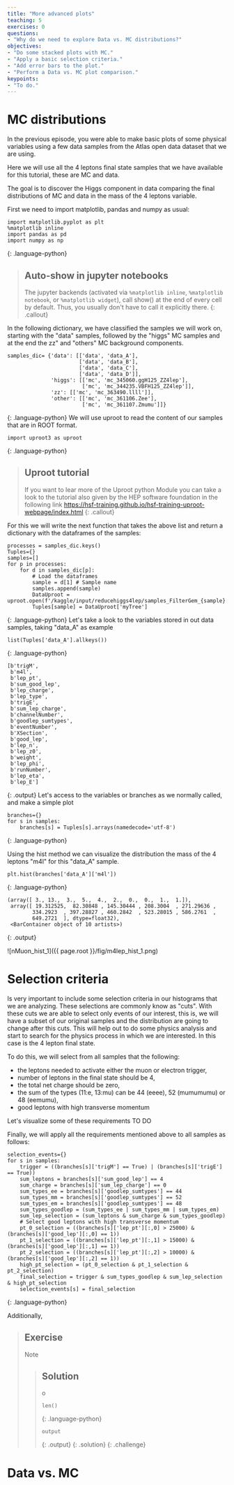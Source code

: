 ```yaml
---
title: "More advanced plots"
teaching: 5
exercises: 0
questions:
- "Why do we need to explore Data vs. MC distributions?"
objectives:
- "Do some stacked plots with MC."
- "Apply a basic selection criteria."
- "Add error bars to the plot."
- "Perform a Data vs. MC plot comparison."
keypoints:
- "To do."
---
```



# MC distributions

In the previous episode, you were able to make basic plots of some physical variables using a few data samples from the Atlas open data dataset that we are using.

Here we will use all the 4 leptons final state samples that we have available for this tutorial, these are MC and data.

The goal is to discover the Higgs component in data comparing the final distributions of MC and data in the mass of the 4 leptons variable.

First we need to import matplotlib, pandas and numpy as usual:
~~~
import matplotlib.pyplot as plt
%matplotlib inline
import pandas as pd
import numpy as np
~~~
{: .language-python}
> ## Auto-show in jupyter notebooks
>
> The jupyter backends (activated via `%matplotlib inline`, `%matplotlib notebook`, or `%matplotlib widget`), call show() at the end of every cell by default. Thus, you usually don't have to call it explicitly there.
{: .callout}



In the following dictionary, we have classified the samples we will work on, starting with the "data" samples, 
followed by the "higgs" MC samples and at the end the zz" and "others" MC background components.
~~~
samples_dic= {'data': [['data', 'data_A'], 
                       ['data', 'data_B'], 
                       ['data', 'data_C'], 
                       ['data', 'data_D']],
              'higgs': [['mc', 'mc_345060.ggH125_ZZ4lep'], 
                        ['mc', 'mc_344235.VBFH125_ZZ4lep']], 
              'zz': [['mc', 'mc_363490.llll']], 
              'other': [['mc', 'mc_361106.Zee'], 
                        ['mc', 'mc_361107.Zmumu']]}
~~~
{: .language-python}
We will use uproot to read the content of our samples that are in ROOT format. 
~~~
import uproot3 as uproot
~~~
{: .language-python}
> ## Uproot tutorial
>
> If you want to lear more of the Uproot python Module you can take a look to the tutorial also given by the HEP software foundation in the following link
> <https://hsf-training.github.io/hsf-training-uproot-webpage/index.html>
{: .callout}

For this we will write the next function that takes the above list and return a dictionary with the dataframes of the samples:
~~~
processes = samples_dic.keys()
Tuples={}
samples=[]
for p in processes:
    for d in samples_dic[p]:
        # Load the dataframes
        sample = d[1] # Sample name
        samples.append(sample)
        DataUproot = uproot.open(f'/kaggle/input/reducehiggs4lep/samples_FilterGem_{sample}.root')
        Tuples[sample] = DataUproot['myTree']
~~~
{: .language-python}
Let's take a look to the variables stored in out data samples, taking "data_A" as example
~~~
list(Tuples['data_A'].allkeys())
~~~
{: .language-python}
~~~
[b'trigM',
 b'm4l',
 b'lep_pt',
 b'sum_good_lep',
 b'lep_charge',
 b'lep_type',
 b'trigE',
 b'sum_lep_charge',
 b'channelNumber',
 b'goodlep_sumtypes',
 b'eventNumber',
 b'XSection',
 b'good_lep',
 b'lep_n',
 b'lep_z0',
 b'weight',
 b'lep_phi',
 b'runNumber',
 b'lep_eta',
 b'lep_E']
 ~~~
{: .output}
Let's access to the variables or branches as we normally called, and make a simple plot 
~~~
branches={}
for s in samples:
    branches[s] = Tuples[s].arrays(namedecode='utf-8')
~~~
{: .language-python}

Using the hist method we can visualize the distribution the mass of the 4 leptons "m4l" for this "data_A" sample. 
~~~
plt.hist(branches['data_A']['m4l'])

~~~
{: .language-python}

~~~
(array([ 3., 13.,  3.,  5.,  4.,  2.,  0.,  0.,  1.,  1.]),
 array([ 19.312525,  82.30848 , 145.30444 , 208.3004  , 271.29636 ,
        334.2923  , 397.28827 , 460.2842  , 523.28015 , 586.2761  ,
        649.2721  ], dtype=float32),
 <BarContainer object of 10 artists>)
~~~
{: .output} 

![nMuon_hist_1]({{ page.root }}/fig/m4lep_hist_1.png)

# Selection criteria
Is very important to include some selection criteria in our histograms that we are analyzing. 
These selections are commonly know as "cuts".
With these cuts we are able to select only events of our interest, this is, we will have a subset of our original samples and the distribution are going to change after this cuts.
This will help out to do some physics analysis and start to search for the physics process in which we are interested.
In this case is the 4 lepton final state.

To do this, we will select from all samples that the following:

- the leptons needed to activate either the muon or electron trigger,
- number of leptons in the final state should be 4,
- the total net charge should be zero,
- the sum of the types (11:e, 13:mu) can be 44 (eeee), 52 (mumumumu) or 48 (eemumu),
- good leptons with high transverse momentum

Let's visualize some of these requirements TO DO

Finally, we will apply all the requirements mentioned above to all samples as follows:
~~~
selection_events={}
for s in samples:
    trigger = ((branches[s]['trigM'] == True) | (branches[s]['trigE'] == True))
    sum_leptons = branches[s]['sum_good_lep'] == 4
    sum_charge = branches[s]['sum_lep_charge'] == 0
    sum_types_ee = branches[s]['goodlep_sumtypes'] == 44
    sum_types_mm = branches[s]['goodlep_sumtypes'] == 52
    sum_types_em = branches[s]['goodlep_sumtypes'] == 48
    sum_types_goodlep = (sum_types_ee | sum_types_mm | sum_types_em)
    sum_lep_selection = (sum_leptons & sum_charge & sum_types_goodlep)
    # Select good leptons with high transverse momentum
    pt_0_selection = ((branches[s]['lep_pt'][:,0] > 25000) & (branches[s]['good_lep'][:,0] == 1))
    pt_1_selection = ((branches[s]['lep_pt'][:,1] > 15000) & (branches[s]['good_lep'][:,1] == 1))
    pt_2_selection = ((branches[s]['lep_pt'][:,2] > 10000) & (branches[s]['good_lep'][:,2] == 1))
    high_pt_selection = (pt_0_selection & pt_1_selection & pt_2_selection)
    final_selection = trigger & sum_types_goodlep & sum_lep_selection & high_pt_selection
    selection_events[s] = final_selection
~~~
{: .language-python}



Additionally,  


> ## Exercise
>
> Note
>
> > ## Solution
> >
> > o
> >
> > ~~~
> > len()
> > ~~~
> > {: .language-python}
> > ~~~
> > output
> > ~~~
> > {: .output}
> {: .solution}
{: .challenge}





# Data vs. MC

